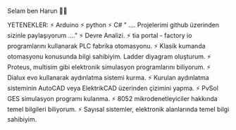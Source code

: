  Selam ben Harun 👋👋




YETENEKLER: 
⚡ Arduino
⚡ python
⚡ C# 
" .... Projelerimi github üzerinden sizinle paylaşıyorum ...."
⚡ Devre Analizi.
⚡ tia portal - factory io programlarını kullanarak PLC fabrika otomasyonu.
⚡ Klasik kumanda otomasyonu konusunda bilgi sahibiyim. Ladder diyagram oluşturum. 
⚡ Proteus, multisim gibi elektronik simulasyon programlarını biliyorum. 
⚡ Dialux evo kullanarak aydınlatma sistemi kurma.
⚡ Kurulan aydınlatma sisteminin AutoCAD veya ElektrikCAD üzerinden çizimini yapma. 
⚡ PvSol GES simulasyon programı kulanma.
⚡ 8052 mikrodenetleyiciler hakkında temel bilgileri biliyorum.
⚡ Sayısal sistemler, elektronik alanlarında temel bilgi sahibiyim.
<!--
**hrngcmn/hrngcmn** is a ✨ _special_ ✨ repository because its `README.md` (this file) appears on your GitHub profile.

